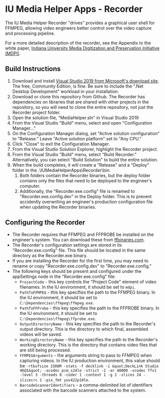 # IU Media Helper Apps - Recorder #

The IU Media Helper Recorder "drives" provides a graphical user shell for FFMPEG, allowing video engineers better control over the video capture and processing pipeline.

For a more detailed description of the recorder, see the Appendix to the white paper, [Indiana University Media Digitization and Preservation Initiative (MDPI)](https://mdpi.iu.edu/doc/MDPIwhitepaper.pdf).

## Build Instructions ##

1. Download and install [Visual Studio 2019 from Microsoft's download site](https://visualstudio.microsoft.com/downloads/). The free, Community Edition, is fine. Be sure to include the ".Net Desktop Development" workload in your installation.
2. Download or clone this repository from Github. The Recorder has dependencies on libraries that are shared with other projects in the repository, so you will need to clone the entire repository, not just the Recorder project folder.
3. Open the solution file, "MediaHelper.sln" in Visual Studio 2019
4. From the Visual Studio "Build" menu, select and open "Configuration Manager..."
5. On the Configuration Manager dialog, set "Active solution configuration" to "Release." Leave "Active solution platform" set to "Any CPU."
6. Click "Close" to exit the Configuration Manager.
7. From the Visual Studio Solution Explorer, highlight the Recorder project.
8. From the Visual Studio "Build" menu, select "Build Recorder." Alternatively, you can select "Build Solution" to build the entire solution.
9. When the build completes, it will create a "Release" and a "Deploy" folder in the .\IUMediaHelperApps\Recorder\bin. 
    1. Both folders contain the Recorder binaries, but the deploy folder contains only the files that need to be deployed to the engineer's computer. 
    2. Additionally, the "Recorder.exe.config" file is renamed to "Recorder.exe.config.dev" in the Deploy folder. This is to prevent accidently overwriting an engineer's production configuration file when updating the Recorder binaries.

## Configuring the Recorder ##

* The Recorder requires that FFMPEG and FFPROBE be installed on the engineer's system. You can download these from [ffbinaries.com](https://ffbinaries.com/). 
* The Recorder's configuration settings are stored in its "Recorder.exe.config" file. This file should be located in the same directory as the Recorder.exe binary.
* If you are installing the Recorder for the first time, you may need to rename or copy "Recorder.exe.config.dev" to "Recorder.exe.config."
* The following keys should be present and configured under the appSettings node in the "Recorder.exe.config" file:
    - `ProjectCode` - this key controls the "Project Code" element of video filenames. In the IU environment, it should be set to `mdpi`.
    - `PathToFFMPEG` - this key specifies the path to the FFMPEG binary. In the IU environment, it should be set to `C:\Dependencies\ffmpeg\ffmpeg.exe`.
    - `PathToFFProbe` - this key specifies the path to the FFPROBE binary. In the IU environment, it should be set to `C:\Dependencies\ffmpeg\ffprobe.exe`.
    - `OutputDirectoryName` - this key specifies the path to the Recorder's output directory. This is the directory to which final, assembled videos will be saved.
    - `WorkingDirectoryName` - this key specifies the path to the Recorder's working directory. This is the directory that contains video files that are still being processed.
    - `FFMPEGArguments` - the arguments string to pass to FFMPEG when capturing videos. In the IU production environment, this value should be `-rtbufsize 1500M -stats -f decklink -i &quot;DeckLink Studio 4K@1&quot; -acodec pcm_s24le -strict -2 -ar 48000 -vcodec ffv1 -level 3 -threads 8 -coder 1 -context 1 -g 1 -slices 24 -slicecrc 1 -pix_fmt yuv422p10le`.
    - `BarcodeScannerIdentifiers` - a comma-delimited list of identifiers associated with the barcode scanners attached to the system.
